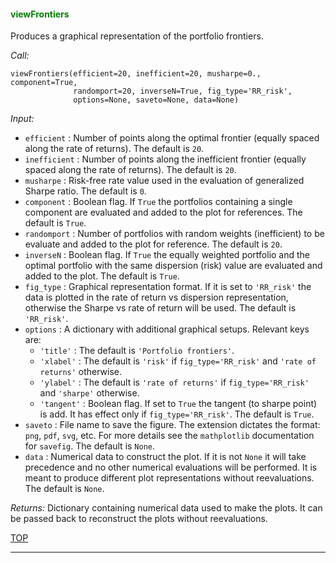 
<a name="viewFrontiers">

#### <span style="color:green">viewFrontiers</span>

Produces a graphical representation of the portfolio frontiers.

*Call:*
```
viewFrontiers(efficient=20, inefficient=20, musharpe=0., component=True,
              randomport=20, inverseN=True, fig_type='RR_risk',
              options=None, saveto=None, data=None)
```
*Input:*
* `efficient` : Number of points along the optimal frontier (equally spaced
	 along the rate of returns). The default is `20`.
* `inefficient` : Number of points along the inefficient frontier (equally
	 spaced along the rate of returns). The default is `20`.
* `musharpe` : Risk-free rate value used in the evaluation of generalized
Sharpe ratio. The default is `0`.
* `component` : Boolean flag. If `True` the portfolios containing a single
component are evaluated and added to the plot for references.
The default is `True`.
* `randomport` : Number of portfolios with random weights (inefficient) to be
evaluate and added to the plot for reference. The default is `20`.
* `inverseN` : Boolean flag. If `True` the equally weighted portfolio and
the optimal portfolio with the same dispersion (risk) value are evaluated and
added to the plot. The default is `True`.
* `fig_type` : Graphical representation format.   If it is set to `'RR_risk'`
the data is plotted in the rate of return vs dispersion representation,
otherwise the Sharpe vs rate of return will be used. The default is
`'RR_risk'`.
* `options` : A dictionary with additional graphical setups. Relevant keys
are:
    - `'title'` : The default is `'Portfolio frontiers'`.
    - `'xlabel'` : The default is `'risk'` if `fig_type='RR_risk'` and
		 `'rate of returns'` otherwise.
    - `'ylabel'` : The default is `'rate of returns'` if `fig_type='RR_risk'`
		 and `'sharpe'` otherwise.
    - `'tangent'` : Boolean flag. If set to `True` the tangent (to sharpe
		 point) is add. It has effect only  if  `fig_type='RR_risk'`.
		 The default is `True`.
* `saveto` : File name to save the figure. The extension dictates the format:
`png`, `pdf`, `svg`, etc. For more details see the `mathplotlib`
documentation for `savefig`. The default is `None`.
* `data` : Numerical data to construct the plot. If it is not `None` it
will take precedence and no other numerical evaluations will be
performed. It is meant to produce different plot representations
without reevaluations. The default is `None`.

*Returns:* Dictionary containing numerical data used to make the plots.
It can be passed back to reconstruct the plots without reevaluations.

[TOP](#TOP)

---
